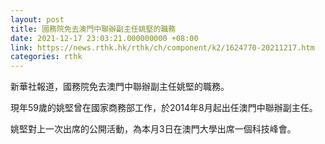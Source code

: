 ```yaml
---
layout: post
title: 國務院免去澳門中聯辦副主任姚堅的職務
date: 2021-12-17 23:03:21.000000000 +08:00
link: https://news.rthk.hk/rthk/ch/component/k2/1624770-20211217.htm
categories: rthk
---
```


新華社報道，國務院免去澳門中聯辦副主任姚堅的職務。

現年59歲的姚堅曾在國家商務部工作，於2014年8月起出任澳門中聯辦副主任。

姚堅對上一次出席的公開活動，為本月3日在澳門大學出席一個科技峰會。
